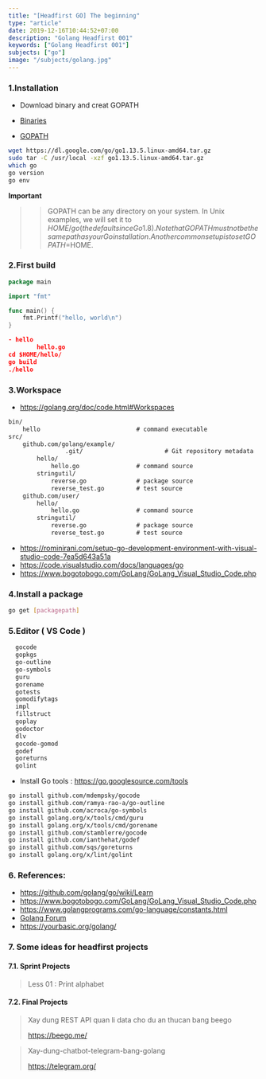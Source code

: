 ```yaml
---
title: "[Headfirst GO] The beginning"
type: "article"
date: 2019-12-16T10:44:52+07:00
description: "Golang Headfirst 001"
keywords: ["Golang Headfirst 001"]
subjects: ["go"]
image: "/subjects/golang.jpg"
---
```


### 1.Installation

- Download binary and creat GOPATH

- [Binaries](https://golang.org/dl/)
- [GOPATH](https://github.com/golang/go/wiki/SettingGOPATH)

```bash
wget https://dl.google.com/go/go1.13.5.linux-amd64.tar.gz
sudo tar -C /usr/local -xzf go1.13.5.linux-amd64.tar.gz
which go
go version
go env
```
**Important**

>> GOPATH can be any directory on your system. In Unix examples, we will set it to $HOME/go (the default since Go 1.8). Note that GOPATH must not be the same path as your Go installation. Another common setup is to set GOPATH=$HOME.

### 2.First build

```go
package main

import "fmt"

func main() {
	fmt.Printf("hello, world\n")
}
```

```json
- hello
		hello.go
cd $HOME/hello/
go build
./hello
```

### 3.Workspace

- https://golang.org/doc/code.html#Workspaces

```md
bin/
    hello                           # command executable
src/
    github.com/golang/example/
				.git/                       # Git repository metadata
        hello/
            hello.go                # command source
        stringutil/
            reverse.go              # package source
            reverse_test.go         # test source
    github.com/user/
        hello/
            hello.go                # command source
        stringutil/
            reverse.go              # package source
            reverse_test.go         # test source
```

- https://rominirani.com/setup-go-development-environment-with-visual-studio-code-7ea5d643a51a
- https://code.visualstudio.com/docs/languages/go
- https://www.bogotobogo.com/GoLang/GoLang_Visual_Studio_Code.php

### 4.Install a package

```bash
go get [packagepath]
```

### 5.Editor ( VS Code )

```bash
  gocode
  gopkgs
  go-outline
  go-symbols
  guru
  gorename
  gotests
  gomodifytags
  impl
  fillstruct
  goplay
  godoctor
  dlv
  gocode-gomod
  godef
  goreturns
  golint
```

- Install Go tools : https://go.googlesource.com/tools


```bash
go install github.com/mdempsky/gocode
go install github.com/ramya-rao-a/go-outline
go install github.com/acroca/go-symbols
go install golang.org/x/tools/cmd/guru
go install golang.org/x/tools/cmd/gorename
go install github.com/stamblerre/gocode
go install github.com/ianthehat/godef
go install github.com/sqs/goreturns
go install golang.org/x/lint/golint
```

### 6. References:

- https://github.com/golang/go/wiki/Learn
- https://www.bogotobogo.com/GoLang/GoLang_Visual_Studio_Code.php
- https://www.golangprograms.com/go-language/constants.html
- [Golang Forum](https://forum.golangbridge.org/)
- https://yourbasic.org/golang/

### 7. Some ideas for headfirst projects

#### 7.1. Sprint Projects

> Less 01 : Print alphabet

#### 7.2. Final Projects

> Xay dung REST API quan li data cho du an thucan bang beego
> 
> https://beego.me/


> Xay-dung-chatbot-telegram-bang-golang
> 
> https://telegram.org/
